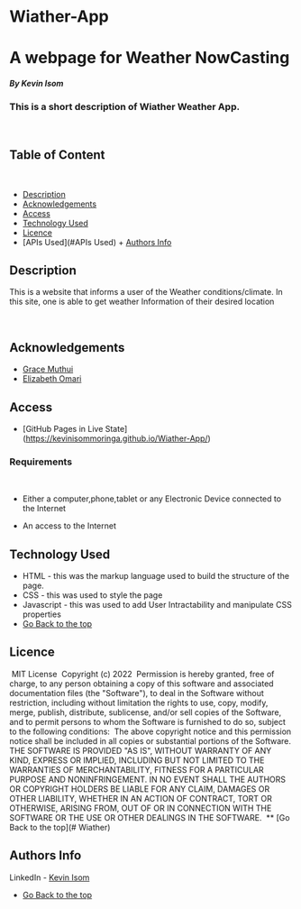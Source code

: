 
# Wiather-App
# A webpage for Weather NowCasting


##### By Kevin Isom
### This is a short description of Wiather Weather App.
​
## Table of Content
​
+ [Description](#description)
+ [Acknowledgements](#acknowledgements)
+ [Access](#access)
+ [Technology Used](#technology-used)
+ [Licence](#licence)
+ [APIs Used](#APIs Used)
​+ [Authors Info](#author-Info)

## Description
<p>This is  a website that informs a user of the Weather conditions/climate. In this site, one is able to get weather Information of their desired location</p>
​

## Acknowledgements

 - [Grace Muthui](https://www.linkedin.com/in/grace-muthui-ab881313a/)
 - [Elizabeth Omari](https://www.linkedin.com/in/elizabeth-omari-1a90b9103/)
​
## Access

- [GitHub Pages in Live State] (https://kevinisommoringa.github.io/Wiather-App/)
### Requirements
​
* Either a computer,phone,tablet or any Electronic Device connected to the Internet

* An access to the Internet
​
## Technology Used
* HTML - this was the markup language used to build the structure of the page.
​
* CSS - this was used to style the page 
​
* Javascript - this was used to add User Intractability and manipulate CSS properties 
​
* [Go Back to the top](#Wiather)
​
## Licence
​
MIT License
​
Copyright (c) 2022
​
Permission is hereby granted, free of charge, to any person obtaining a copy
of this software and associated documentation files (the "Software"), to deal
in the Software without restriction, including without limitation the rights
to use, copy, modify, merge, publish, distribute, sublicense, and/or sell
copies of the Software, and to permit persons to whom the Software is
furnished to do so, subject to the following conditions:
​
The above copyright notice and this permission notice shall be included in all
copies or substantial portions of the Software.
​
THE SOFTWARE IS PROVIDED "AS IS", WITHOUT WARRANTY OF ANY KIND, EXPRESS OR
IMPLIED, INCLUDING BUT NOT LIMITED TO THE WARRANTIES OF MERCHANTABILITY,
FITNESS FOR A PARTICULAR PURPOSE AND NONINFRINGEMENT. IN NO EVENT SHALL THE
AUTHORS OR COPYRIGHT HOLDERS BE LIABLE FOR ANY CLAIM, DAMAGES OR OTHER
LIABILITY, WHETHER IN AN ACTION OF CONTRACT, TORT OR OTHERWISE, ARISING FROM,
OUT OF OR IN CONNECTION WITH THE SOFTWARE OR THE USE OR OTHER DEALINGS IN THE
SOFTWARE.
​
** [Go Back to the top](# Wiather)
​
## Authors Info
LinkedIn - [Kevin Isom](https://www.linkedin.com/in/kevin-isom-a58bb3201/)
​
* [Go Back to the top](#Wiather)
